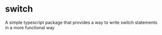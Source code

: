# switch
A simple typescript package that provides a way to write switch statements in a more functional way
